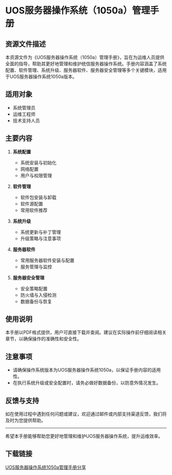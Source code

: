 # UOS服务器操作系统（1050a）管理手册

## 资源文件描述

本资源文件为《UOS服务器操作系统（1050a）管理手册》，旨在为运维人员提供全面的指导，帮助其更好地管理和维护统信服务器操作系统。手册内容涵盖了系统配置、软件管理、系统升级、服务器软件、服务器安全管理等多个关键模块，适用于UOS服务器操作系统1050a版本。

## 适用对象

- 系统管理员
- 运维工程师
- 技术支持人员

## 主要内容

1. **系统配置**
   - 系统安装与初始化
   - 网络配置
   - 用户与权限管理

2. **软件管理**
   - 软件包安装与卸载
   - 软件源配置
   - 常用软件推荐

3. **系统升级**
   - 系统更新与补丁管理
   - 升级策略与注意事项

4. **服务器软件**
   - 常用服务器软件安装与配置
   - 服务管理与监控

5. **服务器安全管理**
   - 安全策略配置
   - 防火墙与入侵检测
   - 数据备份与恢复

## 使用说明

本手册以PDF格式提供，用户可直接下载并查阅。建议在实际操作前仔细阅读相关章节，以确保操作的准确性和安全性。

## 注意事项

- 请确保操作系统版本为UOS服务器操作系统1050a，以保证手册内容的适用性。
- 在执行系统升级或安全配置时，请务必做好数据备份，以防意外情况发生。

## 反馈与支持

如在使用过程中遇到任何问题或建议，欢迎通过邮件或内部支持渠道反馈，我们将及时为您提供帮助。

---

希望本手册能够帮助您更好地管理和维护UOS服务器操作系统，提升运维效率。

## 下载链接

[UOS服务器操作系统1050a管理手册分享](https://pan.quark.cn/s/af4c32e7655f)
